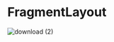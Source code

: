 # FragmentLayout

![download (2)](https://user-images.githubusercontent.com/47485482/94898551-61b56d80-04af-11eb-9b2d-0d208a920601.png)
